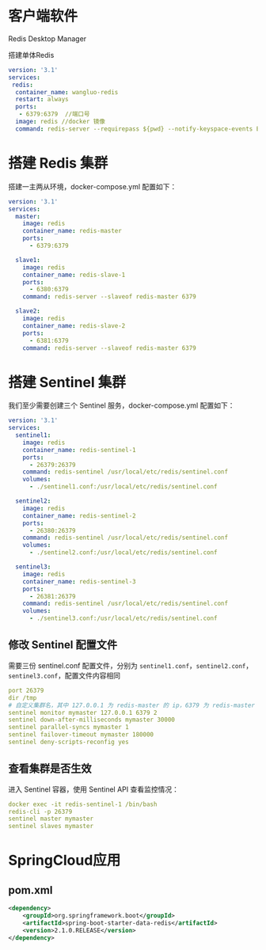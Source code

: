 # 客户端软件

Redis Desktop Manager



搭建单体Redis

```yaml
version: '3.1'
services:
 redis:
  container_name: wangluo-redis
  restart: always
  ports:
   - 6379:6379  //端口号
  image: redis //docker 镜像
  command: redis-server --requirepass ${pwd} --notify-keyspace-events Eglx

```





# 搭建 Redis 集群

搭建一主两从环境，docker-compose.yml 配置如下：

```yml
version: '3.1'
services:
  master:
    image: redis
    container_name: redis-master
    ports:
      - 6379:6379

  slave1:
    image: redis
    container_name: redis-slave-1
    ports:
      - 6380:6379
    command: redis-server --slaveof redis-master 6379

  slave2:
    image: redis
    container_name: redis-slave-2
    ports:
      - 6381:6379
    command: redis-server --slaveof redis-master 6379
```

# 搭建 Sentinel 集群

我们至少需要创建三个 Sentinel 服务，docker-compose.yml 配置如下：

```yaml
version: '3.1'
services:
  sentinel1:
    image: redis
    container_name: redis-sentinel-1
    ports:
      - 26379:26379
    command: redis-sentinel /usr/local/etc/redis/sentinel.conf
    volumes:
      - ./sentinel1.conf:/usr/local/etc/redis/sentinel.conf

  sentinel2:
    image: redis
    container_name: redis-sentinel-2
    ports:
      - 26380:26379
    command: redis-sentinel /usr/local/etc/redis/sentinel.conf
    volumes:
      - ./sentinel2.conf:/usr/local/etc/redis/sentinel.conf

  sentinel3:
    image: redis
    container_name: redis-sentinel-3
    ports:
      - 26381:26379
    command: redis-sentinel /usr/local/etc/redis/sentinel.conf
    volumes:
      - ./sentinel3.conf:/usr/local/etc/redis/sentinel.conf
```

## 修改 Sentinel 配置文件

需要三份 sentinel.conf 配置文件，分别为 `sentinel1.conf`，`sentinel2.conf`，`sentinel3.conf`，配置文件内容相同

```yaml
port 26379
dir /tmp
# 自定义集群名，其中 127.0.0.1 为 redis-master 的 ip，6379 为 redis-master 的端口，2 为最小投票数（因为有 3 台 Sentinel 所以可以设置成 2）
sentinel monitor mymaster 127.0.0.1 6379 2
sentinel down-after-milliseconds mymaster 30000
sentinel parallel-syncs mymaster 1
sentinel failover-timeout mymaster 180000
sentinel deny-scripts-reconfig yes
```

## 查看集群是否生效

进入 Sentinel 容器，使用 Sentinel API 查看监控情况：

```yaml
docker exec -it redis-sentinel-1 /bin/bash
redis-cli -p 26379
sentinel master mymaster
sentinel slaves mymaster
```









# SpringCloud应用

## pom.xml

```xml
<dependency>
    <groupId>org.springframework.boot</groupId>
    <artifactId>spring-boot-starter-data-redis</artifactId>
    <version>2.1.0.RELEASE</version>
</dependency>

```















